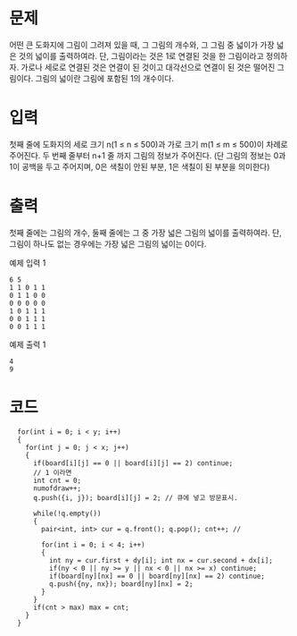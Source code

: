 # 문제
어떤 큰 도화지에 그림이 그려져 있을 때, 그 그림의 개수와, 그 그림 중 넓이가 가장 넓은 것의 넓이를 출력하여라. 단, 그림이라는 것은 1로 연결된 것을 한 그림이라고 정의하자. 가로나 세로로 연결된 것은 연결이 된 것이고 대각선으로 연결이 된 것은 떨어진 그림이다. 그림의 넓이란 그림에 포함된 1의 개수이다.

# 입력
첫째 줄에 도화지의 세로 크기 n(1 ≤ n ≤ 500)과 가로 크기 m(1 ≤ m ≤ 500)이 차례로 주어진다. 두 번째 줄부터 n+1 줄 까지 그림의 정보가 주어진다. (단 그림의 정보는 0과 1이 공백을 두고 주어지며, 0은 색칠이 안된 부분, 1은 색칠이 된 부분을 의미한다)

# 출력
첫째 줄에는 그림의 개수, 둘째 줄에는 그 중 가장 넓은 그림의 넓이를 출력하여라. 단, 그림이 하나도 없는 경우에는 가장 넓은 그림의 넓이는 0이다.

예제 입력 1 
```
6 5
1 1 0 1 1
0 1 1 0 0
0 0 0 0 0
1 0 1 1 1
0 0 1 1 1
0 0 1 1 1
```
예제 출력 1 
```
4
9
```

# 코드

```
  for(int i = 0; i < y; i++)
  {
    for(int j = 0; j < x; j++)
    {
      if(board[i][j] == 0 || board[i][j] == 2) continue; 
      // 1 이라면
      int cnt = 0;
      numofdraw++;
      q.push({i, j}); board[i][j] = 2; // 큐에 넣고 방문표시.

      while(!q.empty())
      {
        pair<int, int> cur = q.front(); q.pop(); cnt++; //
        
        for(int i = 0; i < 4; i++)
        {
          int ny = cur.first + dy[i]; int nx = cur.second + dx[i];
          if(ny < 0 || ny >= y || nx < 0 || nx >= x) continue;
          if(board[ny][nx] == 0 || board[ny][nx] == 2) continue;
          q.push({ny, nx}); board[ny][nx] = 2; 
        }
      }
      if(cnt > max) max = cnt;
    }
  }
  ```
